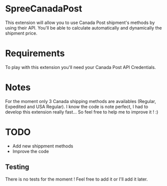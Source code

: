 SpreeCanadaPost
===============

This extension will allow you to use Canada Post shipment's methods by using their API.
You'll be able to calculate automatically and dynamically the shipment price.


Requirements
=======

To play with this extension you'll need your Canada Post API Credentials.

Notes
=====

For the moment only 3 Canada shipping methods are availables (Regular, Expedited and USA Regular).
I know the code is note perfect, I had to develop this extension really fast... So feel free to help me to improve it ! :)

TODO
====

- Add new shippment methods
- Improve the code

Testing
-------

There is no tests for the moment ! Feel free to add it or I'll add it later.
